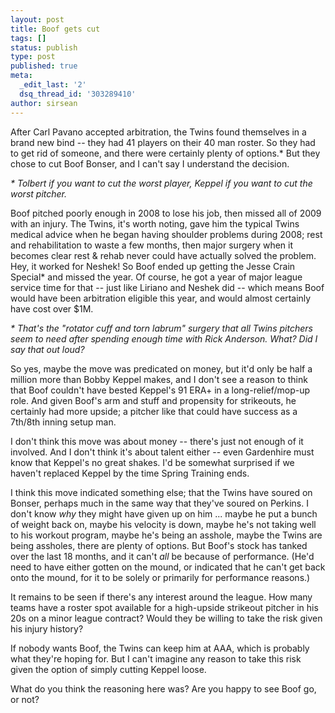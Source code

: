 ```yaml
---
layout: post
title: Boof gets cut
tags: []
status: publish
type: post
published: true
meta:
  _edit_last: '2'
  dsq_thread_id: '303289410'
author: sirsean
---
```

After Carl Pavano accepted arbitration, the Twins found themselves in a brand new bind -- they had 41 players on their 40 man roster. So they had to get rid of someone, and there were certainly plenty of options.* But they chose to cut Boof Bonser, and I can't say I understand the decision.

_* Tolbert if you want to cut the worst player, Keppel if you want to cut the worst pitcher._

Boof pitched poorly enough in 2008 to lose his job, then missed all of 2009 with an injury. The Twins, it's worth noting, gave him the typical Twins medical advice when he began having shoulder problems during 2008; rest and rehabilitation to waste a few months, then major surgery when it becomes clear rest & rehab never could have actually solved the problem. Hey, it worked for Neshek! So Boof ended up getting the Jesse Crain Special* and missed the year. Of course, he got a year of major league service time for that -- just like Liriano and Neshek did -- which means Boof would have been arbitration eligible this year, and would almost certainly have cost over $1M.

_* That's the "rotator cuff and torn labrum" surgery that all Twins pitchers seem to need after spending enough time with Rick Anderson. What? Did I say that out loud?_

So yes, maybe the move was predicated on money, but it'd only be half a million more than Bobby Keppel makes, and I don't see a reason to think that Boof couldn't have bested Keppel's 91 ERA+ in a long-relief/mop-up role. And given Boof's arm and stuff and propensity for strikeouts, he certainly had more upside; a pitcher like that could have success as a 7th/8th inning setup man.

I don't think this move was about money -- there's just not enough of it involved. And I don't think it's about talent either -- even Gardenhire must know that Keppel's no great shakes. I'd be somewhat surprised if we haven't replaced Keppel by the time Spring Training ends.

I think this move indicated something else; that the Twins have soured on Bonser, perhaps much in the same way that they've soured on Perkins. I don't know _why_ they might have given up on him ... maybe he put a bunch of weight back on, maybe his velocity is down, maybe he's not taking well to his workout program, maybe he's being an asshole, maybe the Twins are being assholes, there are plenty of options. But Boof's stock has tanked over the last 18 months, and it can't _all_ be because of performance. (He'd need to have either gotten on the mound, or indicated that he can't get back onto the mound, for it to be solely or primarily for performance reasons.)

It remains to be seen if there's any interest around the league. How many teams have a roster spot available for a high-upside strikeout pitcher in his 20s on a minor league contract? Would they be willing to take the risk given his injury history?

If nobody wants Boof, the Twins can keep him at AAA, which is probably what they're hoping for. But I can't imagine any reason to take this risk given the option of simply cutting Keppel loose.

What do you think the reasoning here was? Are you happy to see Boof go, or not?
